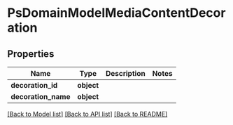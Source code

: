 # PsDomainModelMediaContentDecoration

## Properties
Name | Type | Description | Notes
------------ | ------------- | ------------- | -------------
**decoration_id** | **object** |  | 
**decoration_name** | **object** |  | 

[[Back to Model list]](../README.md#documentation-for-models) [[Back to API list]](../README.md#documentation-for-api-endpoints) [[Back to README]](../README.md)

